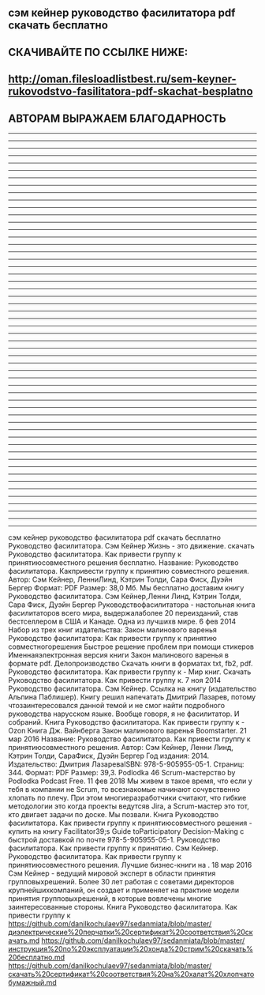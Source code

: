 сэм кейнер руководство фасилитатора pdf скачать бесплатно
--------------------------------------------------
СКАЧИВАЙТЕ ПО ССЫЛКЕ НИЖЕ:
--------------------------------------------------
http://oman.filesloadlistbest.ru/sem-keyner-rukovodstvo-fasilitatora-pdf-skachat-besplatno
--------------------------------------------------
АВТОРАМ ВЫРАЖАЕМ БЛАГОДАРНОСТЬ
--------------------------------------------------
--------------------------------------------------
--------------------------------------------------
--------------------------------------------------
--------------------------------------------------
--------------------------------------------------
--------------------------------------------------
--------------------------------------------------
--------------------------------------------------
--------------------------------------------------
--------------------------------------------------
--------------------------------------------------
--------------------------------------------------
--------------------------------------------------
--------------------------------------------------
--------------------------------------------------
--------------------------------------------------
--------------------------------------------------
--------------------------------------------------
--------------------------------------------------
--------------------------------------------------
--------------------------------------------------
--------------------------------------------------
--------------------------------------------------
--------------------------------------------------
--------------------------------------------------
--------------------------------------------------
--------------------------------------------------
--------------------------------------------------
--------------------------------------------------
--------------------------------------------------
--------------------------------------------------
--------------------------------------------------
--------------------------------------------------
--------------------------------------------------
--------------------------------------------------
--------------------------------------------------
--------------------------------------------------
--------------------------------------------------
--------------------------------------------------
--------------------------------------------------
--------------------------------------------------
--------------------------------------------------
--------------------------------------------------
--------------------------------------------------
--------------------------------------------------
--------------------------------------------------
--------------------------------------------------
--------------------------------------------------
--------------------------------------------------
--------------------------------------------------
--------------------------------------------------
--------------------------------------------------
--------------------------------------------------
--------------------------------------------------
сэм кейнер руководство фасилитатора pdf скачать бесплатно Руководство фасилитатора. Сэм Кейнер  Жизнь - это движение. скачать Руководство фасилитатора. Как привести группу к принятиюсовместного решения бесплатно. Название: Руководство фасилитатора. Какпривести группу к принятию совместного решения. Автор: Сэм Кейнер, ЛенниЛинд, Кэтрин Толди, Сара Фиск, Дуэйн Бергер Формат: PDF Размер: 38,0 Мб. Мы бесплатно доставим книгу Руководство фасилитатора.  Сэм Кейнер,Ленни Линд, Кэтрин Толди, Сара Фиск, Дуэйн Бергер  Руководствофасилитатора - настольная книга фасилитаторов всего мира, выдержалаболее 20 переизданий, став бестселлером в США и Канаде. Одна из лучшихв мире. 6 фев 2014  Набор из трех книг издательства: Закон малинового варенья Руководство фасилитатора: Как привести группу к принятию совместногорешения  Быстрое решение проблем при помощи стикеров Именнаяэлектронная версия книги Закон малинового варенья в формате pdf. Делопроизводство  Скачать книги в форматах txt, fb2, pdf. Руководство фасилитатора. Как привести группу к  - Мир книг. Скачать Руководство фасилитатора. Как привести группу к. 7 ноя 2014  Руководство фасилитатора. Сэм Кейнер. Ссылка на книгу (издательство Альпина Паблишер). Книгу решил напечатать Дмитрий Лазарев, потому чтозаинтересовался данной темой и не смог найти подробного руководства нарусском языке. Вообще говоря, я не фасилитатор. И собраний. Книга Руководство фасилитатора. Как привести группу к  - Ozon
Книга Дж. Вайнберга Закон малинового варенья  Boomstarter. 21 мар 2016  Название: Руководство фасилитатора. Как привести группу к принятиюсовместного решения. Автор: Сэм Кейнер, Ленни Линд, Кэтрин Толди, СараФиск, Дуэйн Бергер Год издания: 2014. Издательство: Дмитрия ЛазареваISBN: 978-5-905955-05-1. Страниц: 344. Формат: PDF Размер: 39,3. Podlodka 46  Scrum-мастерство by Podlodka Podcast  Free. 11 фев 2018  Мы живем в такое время, что если у тебя в компании не Scrum, то всезнакомые начинают сочувственно хлопать по плечу. При этом многиеразработчики считают, что гибкие методологии  это когда проекты ведутсяв Jira, а Scrum-мастер  это тот, кто двигает задачи по доске. Мы позвали. Книга Руководство фасилитатора. Как привести группу к принятиюсовместного решения - купить на  книгу Facilitator39;s Guide toParticipatory Decision-Making с быстрой доставкой по почте  978-5-905955-05-1. Руководство фасилитатора. Как привести группу к принятию. Сэм Кейнер. Руководство фасилитатора. Как привести группу к принятиюсовместного решения. Лучшие бизнес-книги на . 18 мар 2016  Сэм Кейнер - ведущий мировой эксперт в области принятия групповыхрешений. Более 30 лет работая с советами директоров крупнейшихкомпаний, он создает и применяет на практике модели принятия групповыхрешений, в которые вовлечены многие заинтересованные стороны. Книга Руководство фасилитатора. Как привести группу к
https://github.com/danilkochulaev97/sedanmiata/blob/master/диэлектрические%20перчатки%20сертификат%20соответствия%20скачать.md
https://github.com/danilkochulaev97/sedanmiata/blob/master/инструкция%20по%20эксплуатации%20хонда%20стрим%20скачать%20бесплатно.md
https://github.com/danilkochulaev97/sedanmiata/blob/master/скачать%20сертификат%20соответствия%20на%20халат%20хлопчатобумажный.md